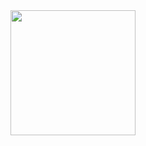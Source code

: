 <div align="center">
  <img height="200" src=https://github.com/user-attachments/assets/755e4c32-44df-4bfe-973a-686faf76e714  />
</div>
